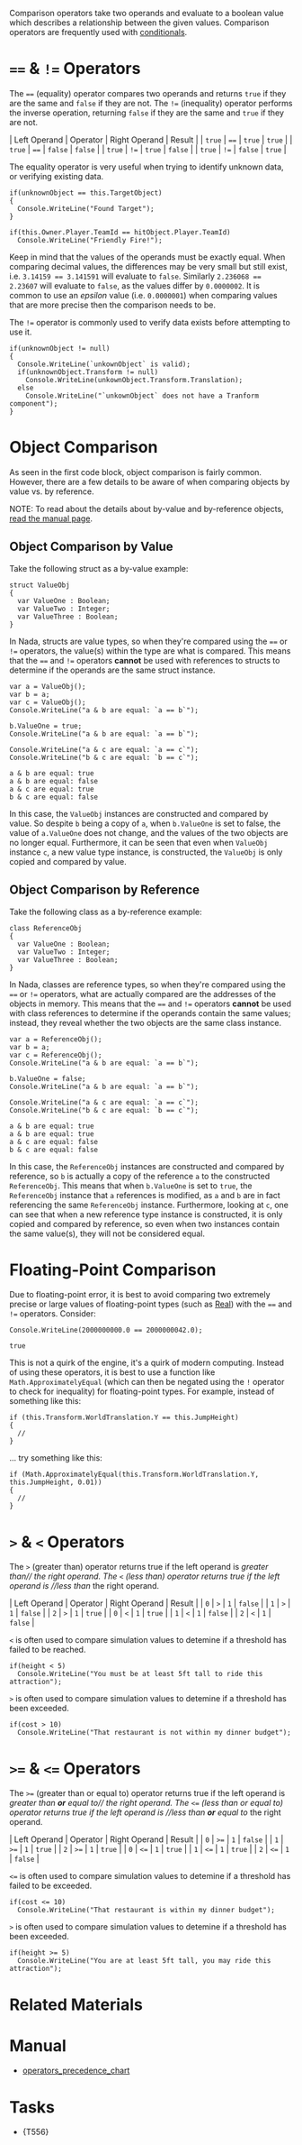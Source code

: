 Comparison operators take two operands and evaluate to a boolean value which describes a relationship between the given values. Comparison operators are frequently used with [conditionals](conditionals.md).

 #  `==` & `!=` Operators
The `==` (equality) operator compares two operands and returns `true` if they are the same and `false` if they are not. The `!=` (inequality) operator performs the inverse operation, returning `false` if they are the same and `true` if they are not.

| Left Operand | Operator | Right Operand | Result |
| `true` | `==` | `true` | `true` |
| `true` | `==` | `false` | `false` |
| `true` | `!=` | `true` | `false` |
| `true` | `!=` | `false` | `true` |

The equality operator is very useful when trying to identify unknown data, or verifying existing data.

```TS:"== Operator Identifying Data"
if(unknownObject == this.TargetObject)
{
  Console.WriteLine("Found Target");
}
```

```TS:"== Operator Verifying Data"
if(this.Owner.Player.TeamId == hitObject.Player.TeamId)
  Console.WriteLine("Friendly Fire!");
```

Keep in mind that the values of the operands must be exactly equal. When comparing decimal values, the differences may be very small but still exist, i.e. `3.14159 == 3.141591` will evaluate to `false`. Similarly `2.236068 == 2.23607` will evaluate to `false`, as the values differ by `0.0000002`. It is common to use an *epsilon* value (i.e. `0.0000001`) when comparing values that are more precise then the comparison needs to be.


The `!=` operator is commonly used to verify data exists before attempting to use it.
```TS:"!= Operator Verifying Data"
if(unknownObject != null)
{
  Console.WriteLine(`unkownObject` is valid);
  if(unknownObject.Transform != null)
    Console.WriteLine(unkownObject.Transform.Translation);
  else
    Console.WriteLine("`unkownObject` does not have a Tranform component");
}
```

 # Object Comparison
As seen in the first code block, object comparison is fairly common. However, there are a few details to be aware of when comparing objects by value vs. by reference.

NOTE: To read about the details about by-value and by-reference objects, [read the manual page](constructbyvaluevsbyref.md).

 ## Object Comparison by Value
Take the following struct as a by-value example:

```TS:"ValueObj",
struct ValueObj
{
  var ValueOne : Boolean;
  var ValueTwo : Integer;
  var ValueThree : Boolean;
}
```

In Nada, structs are value types, so when they're compared using the `==` or `!=` operators, the value(s) within the type are what is compared. This means that the `==` and `!=` operators **cannot** be used with references to structs to determine if the operands are the same struct instance.

```TS:"Comparing Objects - ValueObj"
var a = ValueObj();
var b = a;
var c = ValueObj();
Console.WriteLine("a & b are equal: `a == b`");

b.ValueOne = true;
Console.WriteLine("a & b are equal: `a == b`");

Console.WriteLine("a & c are equal: `a == c`");
Console.WriteLine("b & c are equal: `b == c`");
```
```name=Console Output
a & b are equal: true
a & b are equal: false
a & c are equal: true
b & c are equal: false
```

In this case, the `ValueObj` instances are constructed and compared by value. So despite `b` being a copy of `a`, when `b.ValueOne` is set to false, the value of `a.ValueOne` does not change, and the values of the two objects are no longer equal. Furthermore, it can be seen that even when `ValueObj` instance `c`, a new value type instance, is constructed, the `ValueObj` is only copied and compared by value.

 ## Object Comparison by Reference
Take the following class as a by-reference example:

```TS:"ReferenceObj",
class ReferenceObj
{
  var ValueOne : Boolean;
  var ValueTwo : Integer;
  var ValueThree : Boolean;
}
```

In Nada, classes are reference types, so when they're compared using the `==` or `!=` operators, what are actually compared are the addresses of the objects in memory. This means that the `==` and `!=` operators **cannot** be used with class references to determine if the operands contain the same values; instead, they reveal whether the two objects are the same class instance.

```TS:"Comparing Objects - ReferenceObj"
var a = ReferenceObj();
var b = a;
var c = ReferenceObj();
Console.WriteLine("a & b are equal: `a == b`");

b.ValueOne = false;
Console.WriteLine("a & b are equal: `a == b`");

Console.WriteLine("a & c are equal: `a == c`");
Console.WriteLine("b & c are equal: `b == c`");
```
```name=Console Output
a & b are equal: true
a & b are equal: true
a & c are equal: false
b & c are equal: false
```

In this case, the `ReferenceObj` instances are constructed and compared by reference, so `b` is actually a copy of the reference `a` to the constructed `ReferenceObj`. This means that when `b.ValueOne` is set to `true`, the `ReferenceObj` instance that `a` references is modified, as `a` and `b` are in fact referencing the same `ReferenceObj` instance.  Furthermore, looking at `c`, one can see that when a new reference type instance is constructed, it is only copied and compared by reference, so even when two instances contain the same value(s), they will not be considered equal.


 #  Floating-Point Comparison

Due to floating-point error, it is best to avoid comparing two extremely precise or large values of floating-point types (such as [Real](../../../code_reference/nada_base_types/real.md)) with the `==` and `!=` operators. Consider:

```TS:"Floating-Point Comparison, Example 1"
Console.WriteLine(2000000000.0 == 2000000042.0);
```
```name=Console Output
true
```

This is not a quirk of the engine, it's a quirk of modern computing. Instead of using these operators, it is best to use a function like `Math.ApproximatelyEqual` (which can then be negated using the `!` operator to check for inequality) for floating-point types. For example, instead of something like this:
```TS:"Floating-Point Comparison, Example 2 (problematic)", counterexample
if (this.Transform.WorldTranslation.Y == this.JumpHeight)
{
  //
}
```
... try something like this:
```TS:"Floating-Point Comparison, Example 2 (fixed)"
if (Math.ApproximatelyEqual(this.Transform.WorldTranslation.Y, this.JumpHeight, 0.01))
{
  //
}
```

 #  `>` & `<` Operators
The `>` (greater than) operator returns true if the left operand is *greater than// the right operand. The `<` (less than) operator returns true if the left operand is //less than* the right operand.

| Left Operand | Operator | Right Operand | Result |
| `0` | `>` | `1` | `false` |
| `1` | `>` | `1` | `false` |
| `2` | `>` | `1` | `true` |
| `0` | `<` | `1` | `true` |
| `1` | `<` | `1` | `false` |
| `2` | `<` | `1` | `false` |

`<` is often used to compare simulation values to detemine if a threshold has failed to be reached.

```TS:"< Operator Checking Threshold"
if(height < 5)
  Console.WriteLine("You must be at least 5ft tall to ride this attraction");
```

`>` is often used to compare simulation values to detemine if a threshold has been exceeded.

```TS:"> Operator Checking Threshold"
if(cost > 10)
  Console.WriteLine("That restaurant is not within my dinner budget");
```

 #  `>=` & `<=` Operators
The `>=` (greater than or equal to) operator returns true if the left operand is *greater than **or** equal to// the right operand. The `<=` (less than or equal to) operator returns true if the left operand is //less than **or** equal to* the right operand.

| Left Operand | Operator | Right Operand | Result |
| `0` | `>=` | `1` | `false` |
| `1` | `>=` | `1` | `true` |
| `2` | `>=` | `1` | `true` |
| `0` | `<=` | `1` | `true` |
| `1` | `<=` | `1` | `true` |
| `2` | `<=` | `1` | `false` |

`<=` is often used to compare simulation values to detemine if a threshold has failed to be exceeded.

```TS:"< Operator Checking Threshold"
if(cost <= 10)
  Console.WriteLine("That restaurant is within my dinner budget");
```

`>` is often used to compare simulation values to detemine if a threshold has been exceeded.

```TS:"> Operator Checking Threshold"
if(height >= 5)
  Console.WriteLine("You are at least 5ft tall, you may ride this attraction");
```

 # Related Materials
 # Manual
- [operators_precedence_chart](operators_precedence_chart.md)

 # Tasks
- {T556} 

 